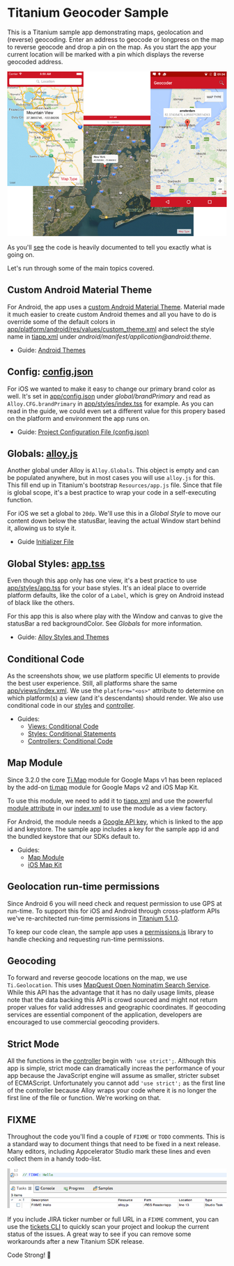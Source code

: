 # Titanium Geocoder Sample
This is a Titanium sample app demonstrating maps, geolocation and (reverse) geocoding. Enter an address to geocode or longpress on the map to reverse geocode and drop a pin on the map. As you start the app your current location will be marked with a pin which displays the reverse geocoded address.

![screenshots](documentation/screenshots.png)

As you'll [see](app/controllers/index.js) the code is heavily documented to tell you exactly what is going on.

Let's run through some of the main topics covered.

## Custom Android Material Theme
For Android, the app uses a [custom Android Material Theme](http://docs.appcelerator.com/platform/latest/#!/guide/Android_Themes-section-34636181_AndroidThemes-MaterialTheme). Material made it much easier to create custom Android themes and all you have to do is override some of the default colors in [app/platform/android/res/values/custom_theme.xml](app/platform/android/res/values/custom_theme.xml) and select the style name in [tiapp.xml](tiapp.xml) under *android/manifest/application@android:theme*.

* Guide: [Android Themes](http://docs.appcelerator.com/platform/latest/#!/guide/Android_Themes)

## Config: [config.json](app/config.json)
For iOS we wanted to make it easy to change our primary brand color as well. It's set in [app/config.json](alloy/app/config.json) under *global/brandPrimary* and read as `Alloy.CFG.brandPrimary` in [app/styles/index.tss](app/styles/index.tss) for example. As you can read in the guide, we could even set a different value for this propery based on the platform and environment the app runs on.

* Guide: [Project Configuration File (config.json)](http://docs.appcelerator.com/platform/latest/#!/guide/Project_Configuration_File_(config.json))

## Globals: [alloy.js](app/alloy.js)
Another global under Alloy is `Alloy.Globals`. This object is empty and can be populated anywhere, but in most cases you will use `alloy.js` for this. This fill end up in Titanium's bootstrap `Resources/app.js` file. Since that file is global scope, it's a best practice to wrap your code in a self-executing function.

For iOS we set a global to `20dp`. We'll use this in a *Global Style* to move our content down below the statusBar, leaving the actual Window start behind it, allowing us to style it.

* Guide [Initializer File](http://docs.appcelerator.com/platform/latest/#!/guide/Alloy_Controllers-section-34636384_AlloyControllers-InitializerFile(alloy.js))

## Global Styles: [app.tss](app/styles/app.tss)
Even though this app only has one view, it's a best practice to use [app/styles/app.tss](app/styles/app.tss) for your base styles. It's an ideal place to override platform defaults, like the color of a `Label`, which is grey on Android instead of black like the others.

For this app this is also where play with the Window and canvas to give the statusBar a red backgroundColor. See *Globals* for more information.

* Guide: [Alloy Styles and Themes](http://docs.appcelerator.com/platform/latest/#!/guide/Alloy_Styles_and_Themes)

## Conditional Code
As the screenshots show, we use platform specific UI elements to provide the best user experience. Still, all platforms share the same [app/views/index.xml](app/views/index.xml). We use the `platform="<os>"` attribute to determine on which platform(s) a view (and it's descendants) should render. We also use conditional code in our [styles](app/styles/app.tss) and [controller](app/controllers/index.js).

* Guides:
  * [Views: Conditional Code](http://docs.appcelerator.com/platform/latest/#!/guide/Alloy_XML_Markup-section-35621528_AlloyXMLMarkup-ConditionalCode)
  * [Styles: Conditional Statements](http://docs.appcelerator.com/platform/latest/#!/guide/Alloy_Styles_and_Themes-section-35621526_AlloyStylesandThemes-ExampleusingConditionalStatements)
  * [Controllers: Conditional Code](http://docs.appcelerator.com/platform/latest/#!/guide/Alloy_Controllers-section-34636384_AlloyControllers-ConditionalCode)

## Map Module
Since 3.2.0 the core [Ti.Map](http://docs.appcelerator.com/platform/latest/#!/api/Titanium.Map) module for Google Maps v1 has been replaced by the add-on [ti.map](http://docs.appcelerator.com/platform/latest/#!/api/Modules.Map) module for Google Maps v2 and iOS Map Kit.

To use this module, we need to add it to [tiapp.xml](tiapp.xml) and use the powerful [module attribute](http://docs.appcelerator.com/platform/latest/#!/guide/Alloy_XML_Markup-section-35621528_AlloyXMLMarkup-ModuleAttribute) in our [index.xml](app/views/index.xml) to use the module as a view factory.

For Android, the module needs a [Google API key](http://docs.appcelerator.com/platform/latest/#!/guide/Google_Maps_v2_for_Android-section-36739898_GoogleMapsv2forAndroid-ObtainandAddaGoogleAPIKey), which is linked to the app id and keystore. The sample app includes a key for the sample app id and the bundled keystore that our SDKs default to.

* Guides:
  * [Map Module](http://docs.appcelerator.com/platform/latest/#!/api/Modules.Map)
  * [iOS Map Kit](http://docs.appcelerator.com/platform/latest/#!/guide/iOS_Map_Kit)

## Geolocation run-time permissions
Since Android 6 you will need check and request permission to use GPS at run-time. To support this for iOS and Android through cross-platform APIs we've re-architected run-time permissions in [Titanium 5.1.0](http://www.appcelerator.com/blog/2015/11/titanium-5-1-0-sample-app/).

To keep our code clean, the sample app uses a [permissions.js](app/lib/permissions.js) library to handle checking and requesting run-time permissions.

## Geocoding
To forward and reverse geocode locations on the map, we use `Ti.Geolocation`. This uses [MapQuest Open Nominatim Search Service](http://open.mapquestapi.com/nominatim/). While this API has the advantage that it has no daily usage limits, please note that the data backing this API is crowd sourced and might not return proper values for valid addresses and geographic coordinates. If geocoding services are essential component of the application, developers are encouraged to use commercial geocoding providers.

## Strict Mode
All the functions in the [controller](app/controllers/index.js) begin with `'use strict';`. Although this app is simple, strict mode can dramatically increas the performance of your app because the JavaScript engine will assume as smaller, stricter subset of ECMAScript. Unfortunately you cannot add `'use strict';` as the first line of the controller because Alloy wraps your code where it is no longer the first line of the file or function. We're working on that.

## FIXME
Throughout the code you'll find a couple of `FIXME` or `TODO` comments. This is a standard way to document things that need to be fixed in a next release. Many editors, including Appcelerator Studio mark these lines and even collect them in a handy todo-list.

![screenshots](documentation/tasks.png)

If you include JIRA ticker number or full URL in a `FIXME` comment, you can use the [tickets CLI](npmjs.com/tickets) to quickly scan your project and lookup the current status of the issues. A great way to see if you can remove some workarounds after a new Titanium SDK release.

Code Strong! 🚀
